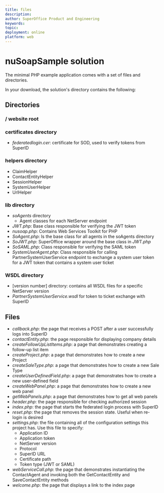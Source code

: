 ```yaml
---
title: files
description:
author: SuperOffice Product and Engineering
keywords:
topic:
deployment: online
platform: web
---
```


# nuSoapSample solution

The minimal PHP example application comes with a set of files and directories.

In your download, the solution's directory contains the following:

## Directories

### / website root

### certificates directory

* *federatedlogin.cer*: certificate for SOD, used to verify tokens from SuperID

### helpers directory

* ClaimHelper
* ContactEntityHelper
* SessionHelper
* SystemUserHelper
* UrlHelper

### lib directory

* *soAgents* directory
  * Agent classes for each NetServer endpoint
* *JWT.php*: Base class responsible for verifying the JWT token
* *nusoap.php*: Contains Web Services Toolkit for PHP
* *SoAgent.php*: Is the base class for all agents in the soAgents directory
* *SoJWT.php*: SuperOffice wrapper around the base class in *JWT.php*
* *SoSAML.php*: Class responsible for verifying the SAML token
* *SystemUserAgent.php*: Class responsible for calling PartnerSystemUserService endpoint to exchange a system user token for a JWT token that contains a system user ticket

### WSDL directory

* \[version number\] directory: contains all WSDL files for a specific NetServer version
* *PartnerSystemUserService.wsdl* for token to ticket exchange with SuperID

## Files

* *callback.php*: the page that receives a POST after a user successfully logs into SuperID
* *contactEntity.php*: the page responsible for displaying company details
* *createFollowUpListItems.php*: a page that demonstrates creating a follow-up list item
* *createProject.php*: a page that demonstrates how to create a new Project
* *createSaleType.php*: a page that demonstrates how to create a new Sale Type
* *createUserDefinedField.php*: a page that demonstrates how to create a new user-defined field
* *createWebPanel.php*: a page that demonstrates how to create a new web panel
* *getWebPanels.php*: a page that demonstrates how to get all web panels
* *header.php*: the page responsible for checking authorized session
* *index.php*: the page that starts the federated login process with SuperID
* *reset.php*: the page that removes the session state. Useful when re-login is desired
* *settings.php*: the file containing all of the configuration settings this project has. Use this file to specify:
  * Application ID
  * Application token
  * NetServer version
  * Protocol
  * SuperID URL
  * Certificate path
  * Token type (JWT or SAML)
* *webServiceCall.php*: the page that demonstrates instantiating the ContactAgent and invoking both the GetContactEntity and SaveContactEntity methods
* *welcome.php*: the page that displays a link to the index page
